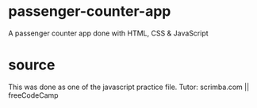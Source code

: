 # passenger-counter-app

A passenger counter app done with HTML, CSS & JavaScript
# source
This was done as one of the javascript practice file.
Tutor: scrimba.com || freeCodeCamp
